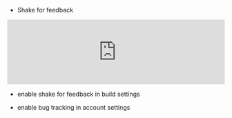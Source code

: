 - Shake for feedback

<iframe width="100%" src="https://www.youtube.com/embed/X1UHezl__Ac" frameborder="0" allowfullscreen></iframe>

- enable shake for feedback in build settings

- enable bug tracking in account settings

